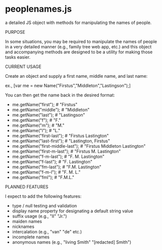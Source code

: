 peoplenames.js
==============

a detailed JS object with methods for manipulating the names of people.

PURPOSE

In some situations, you may be required to manipulate the names of people in a very detailed manner (e.g., family tree web app, etc.) and this object and accompanying methods are designed to be a utility for making those tasks easier.  

CURRENT USAGE

Create an object and supply a first name, middle name, and last name:

ex., [var me = new Name("Firstus","Middleton","Lastingson");] 

You can then get the name back in the desired format: 

- me.getName("first"); # "Firstus"
- me.getName("middle"); # "Middleton"
- me.getName("last"); # "Lastingson"
- me.getName("f"); # "F."
- me.getName("m"); # "M."
- me.getName("l"); # "L."
- me.getName("first-last"); # "Firstus Lastington"
- me.getName("last-first"); # "Lastington, Firstus"
- me.getName("first-middle-last"); # "Firstus Middleton Lastington"
- me.getName("first-m-last"); # "Firstus M. Lastington"
- me.getName("f-m-last"); # "F. M. Lastington"
- me.getName("f-last"); # "F. Lastington"
- me.getName("fm-last"); # "F.M. Lastington"
- me.getName("f-m-l"); # "F. M. L."
- me.getName("fml"); # "F.M.L."

PLANNED FEATURES

I expect to add the following features:

- type / null testing and validation
- display name property for designating a default string value 
- suffix usage (e.g., "II" "Jr.")
- maiden names 
- nicknames
- intercalation (e.g., "van" "de" etc.)  
- incomplete names
- anonymous names (e.g., "living Smith" "[redacted] Smith")  


